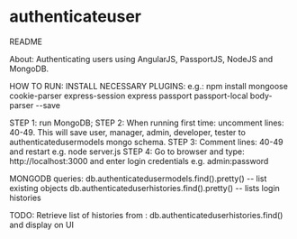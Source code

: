 # authenticateuser
README

About: Authenticating users using AngularJS, PassportJS, NodeJS and MongoDB.

HOW TO RUN:
INSTALL NECESSARY PLUGINS:
e.g.: 
npm install mongoose cookie-parser express-session express passport passport-local body-parser --save


STEP 1: run MongoDB;
STEP 2: When running first time: uncomment lines: 40-49. This will save user, manager, admin, developer, tester to authenticatedusermodels mongo schema.
STEP 3: Comment lines: 40-49 and restart e.g. node server.js
STEP 4: Go to browser and type: http://localhost:3000 and enter login credentials e.g. admin:password

MONGODB queries:
db.authenticatedusermodels.find().pretty() -- list existing objects
db.authenticateduserhistories.find().pretty() -- lists login histories

TODO:
Retrieve list of histories from : db.authenticateduserhistories.find() and display on UI
